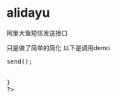 # alidayu
阿里大鱼短信发送接口

只是做了简单的简化 以下是调用demo
<pre>
<?php
function sendsms(){
 	$name='注册验证';//短信签名
	$content="{'code':'5555','product':'xrx'}";//短信内容（json格式），根据短信模板来选择
	$phone='';//手机号码
	$code='SMS_4955428';//模板编号
	$appkey ='';//你的App key
	$secret ='';//你的App Secret:
	require('sms.class.php');//根据自己的框架来定位，如thinkphp下用import来引入
	$sms=new Clisms($appkey,$secret,$name,$content,$phone,$code);
	$return=$sms->send();


}
?>
</pre>

